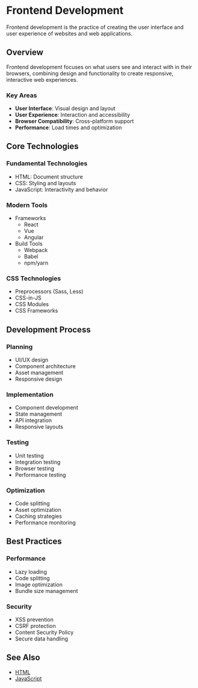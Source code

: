 # Frontend Development

Frontend development is the practice of creating the user interface and user experience of websites and web applications.

## Overview

Frontend development focuses on what users see and interact with in their browsers, combining design and functionality to create responsive, interactive web experiences.

### Key Areas

- **User Interface**: Visual design and layout
- **User Experience**: Interaction and accessibility
- **Browser Compatibility**: Cross-platform support
- **Performance**: Load times and optimization

## Core Technologies

### Fundamental Technologies
- HTML: Document structure
- CSS: Styling and layouts
- JavaScript: Interactivity and behavior

### Modern Tools
- Frameworks
  - React
  - Vue
  - Angular
- Build Tools
  - Webpack
  - Babel
  - npm/yarn

### CSS Technologies
- Preprocessors (Sass, Less)
- CSS-in-JS
- CSS Modules
- CSS Frameworks

## Development Process

### Planning
- UI/UX design
- Component architecture
- Asset management
- Responsive design

### Implementation
- Component development
- State management
- API integration
- Responsive layouts

### Testing
- Unit testing
- Integration testing
- Browser testing
- Performance testing

### Optimization
- Code splitting
- Asset optimization
- Caching strategies
- Performance monitoring

## Best Practices

### Performance
- Lazy loading
- Code splitting
- Image optimization
- Bundle size management

### Security
- XSS prevention
- CSRF protection
- Content Security Policy
- Secure data handling

## See Also
- [HTML](/wiki/HTML)
- [JavaScript](/wiki/JavaScript)